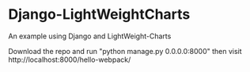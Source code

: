 # Django-LightWeightCharts
An example using Django and LightWeight-Charts

Download the repo and run "python manage.py 0.0.0.0:8000" then visit http://localhost:8000/hello-webpack/

